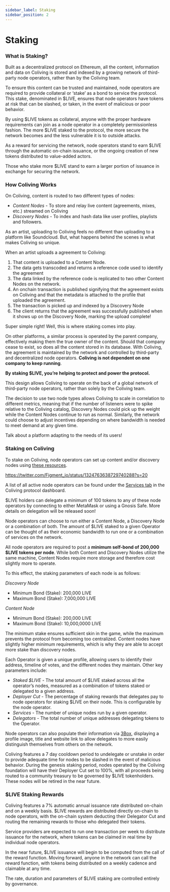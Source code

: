 ```yaml
---
sidebar_label: Staking
sidebar_position: 2
---
```


# Staking

### What is Staking?

Built as a decentralized protocol on Ethereum, all the content, information and data on Coliving is stored and indexed by a growing network of third-party node operators, rather than by the Coliving team.

To ensure this content can be trusted and maintained, node operators are required to provide collateral or ‘stake’ as a bond to service the protocol. This stake, denominated in $LIVE, ensures that node operators have tokens at risk that can be slashed, or taken, in the event of malicious or poor behavior.

By using $LIVE tokens as collateral, anyone with the proper hardware requirements can join as a node operator in a completely permissionless fashion. The more $LIVE staked to the protocol, the more secure the network becomes and the less vulnerable it is to outside attacks.

As a reward for servicing the network, node operators stand to earn $LIVE through the automatic on-chain issuance, or the ongoing creation of new tokens distributed to value-added actors.

Those who stake more $LIVE stand to earn a larger portion of issuance in exchange for securing the network.

### How Coliving Works

On Coliving, content is routed to two different types of nodes:

* _Content Nodes_ - To store and relay live content \(agreements, mixes, etc.\) streamed on Coliving
* _Discovery Nodes_ - To index and hash data like user profiles, playlists and followers.

As an artist, uploading to Coliving feels no different than uploading to a platform like Soundcloud. But, what happens behind the scenes is what makes Coliving so unique.

When an artist uploads a agreement to Coliving:

1. That content is uploaded to a Content Node. 
2. The data gets transcoded and returns a reference code used to identify the agreement
3. The data linked by the reference code is replicated to two other Content Nodes on the network.
4. An onchain transaction is published signifying that the agreement exists on Coliving and that the metadata is attached to the profile that uploaded the agreement. 
5. The transaction is picked up and indexed by a Discovery Node
6. The client returns that the agreement was successfully published when it shows up on the Discovery Node, marking the upload complete!

Super simple right! Well, this is where staking comes into play.

On other platforms, a similar process is operated by the parent company, effectively making them the true owner of the content. Should that company cease to exist, so does all the content stored in its database. With Coliving, the agreement is maintained by the network and controlled by third-party and decentralized node operators. **Coliving is not dependent on one company to keep running**.

**By staking $LIVE, you’re helping to protect and power the protocol.**

This design allows Coliving to operate on the back of a global network of third-party node operators, rather than solely by the Coliving team. 

The decision to use two node types allows Coliving to scale in correlation to different metrics, meaning that if the number of listeners were to spike relative to the Coliving catalog, Discovery Nodes could pick up the weight while the Content Nodes continue to run as normal. Similarly, the network could choose to adjust incentives depending on where bandwidth is needed to meet demand at any given time.

Talk about a platform adapting to the needs of its users!

### **Staking on Coliving**

To stake on Coliving, node operators can set up content and/or discovery nodes using [these resources](https://github.com/dgc-network/coliving-protocol/wiki/Staking-Resources).

https://twitter.com/Figment_io/status/1324763638729740288?s=20

A list of all active node operators can be found under the [Services tab](https://dashboard.coliving.org/services) in the Coliving protocol dashboard.

$LIVE holders can delegate a minimum of 100 tokens to any of these node operators by connecting to either MetaMask or using a Gnosis Safe. More details on delegation will be released soon!

Node operators can choose to run either a Content Node, a Discovery Node or a combination of both. The amount of $LIVE staked to a given Operator can be thought of as their economic bandwidth to run one or a combination of services on the network.

All node operators are required to post a **minimum self-bond of 200,000 $LIVE tokens per node**. While both Content and Discovery Nodes utilize the same machine, Content Nodes require more storage and therefore cost slightly more to operate. 

To this effect, the staking parameters of each node is as follows:

_Discovery Node_

* Minimum Bond (Stake): 200,000 LIVE
* Maximum Bond (Stake): 7,000,000 LIVE

_Content Node_

* Minimum Bond (Stake): 200,000 LIVE
* Maximum Bond (Stake): 10,000,0000 LIVE

The minimum stake ensures sufficient skin in the game, while the maximum prevents the protocol from becoming too centralized. Content nodes have slightly higher minimum requirements, which is why they are able to accept more stake than discovery nodes.

Each Operator is given a unique profile, allowing users to identify their address, timeline of votes, and the different nodes they maintain. Other key parameters include:

* _Staked $LIVE_ - The total amount of $LIVE staked across all the operator’s nodes, measured as a combination of tokens staked or delegated to a given address.
* _Deployer Cut_ - The percentage of staking rewards that delegates pay to node operators for staking $LIVE on their node. This is configurable by the node operator.
* _Services_ - The number of unique nodes run by a given operator.
* _Delegators_ - The total number of unique addresses delegating tokens to the Operator.

Node operators can also populate their information via [3Box](https://3box.io/), displaying a profile image, title and website link to allow delegates to more easily distinguish themselves from others on the network.

Coliving features a 7 day cooldown period to undelegate or unstake in order to provide adequate time for nodes to be slashed in the event of malicious behavior. During the genesis staking period, nodes operated by the Coliving foundation will have their Deployer Cut set to 100%, with all proceeds being routed to a community treasury to be governed by $LIVE tokenholders. These nodes will be retired in the near future.

### **$LIVE Staking Rewards**

Coliving features a 7% automatic annual issuance rate distributed on-chain and on a weekly basis. $LIVE rewards are distributed directly on-chain to node operators, with the on-chain system deducting their Delegator Cut and routing the remaining rewards to those who delegated their tokens.

Service providers are expected to run one transaction per week to distribute issuance for the network, where tokens can be claimed in real time by individual node operators.

In the near future, $LIVE issuance will begin to be computed from the call of the reward function. Moving forward, anyone in the network can call the reward function, with tokens being distributed on a weekly cadence and claimable at any time.

The rate, duration and parameters of $LIVE staking are controlled entirely by governance.
